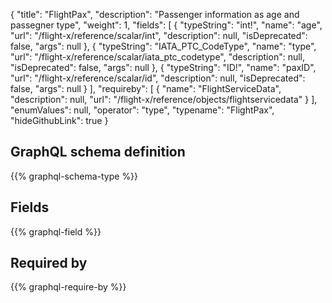 {
  "title": "FlightPax",
  "description": "Passenger information as age and passegner type",
  "weight": 1,
  "fields": [
    {
      "typeString": "int!",
      "name": "age",
      "url": "/flight-x/reference/scalar/int",
      "description": null,
      "isDeprecated": false,
      "args": null
    },
    {
      "typeString": "IATA_PTC_CodeType",
      "name": "type",
      "url": "/flight-x/reference/scalar/iata_ptc_codetype",
      "description": null,
      "isDeprecated": false,
      "args": null
    },
    {
      "typeString": "ID!",
      "name": "paxID",
      "url": "/flight-x/reference/scalar/id",
      "description": null,
      "isDeprecated": false,
      "args": null
    }
  ],
  "requireby": [
    {
      "name": "FlightServiceData",
      "description": null,
      "url": "/flight-x/reference/objects/flightservicedata"
    }
  ],
  "enumValues": null,
  "operator": "type",
  "typename": "FlightPax",
  "hideGithubLink": true
}
## GraphQL schema definition

{{% graphql-schema-type %}}

## Fields

{{% graphql-field %}}

## Required by

{{% graphql-require-by %}}
